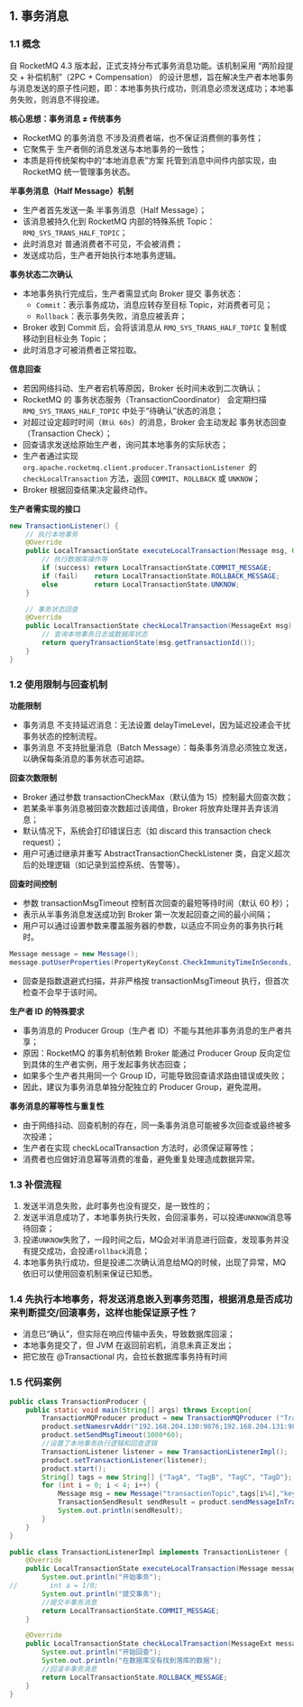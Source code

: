 ## **1. 事务消息**
### **1.1 概念**
自 RocketMQ 4.3 版本起，正式支持分布式事务消息功能。该机制采用 “两阶段提交 + 补偿机制”（2PC + Compensation） 的设计思想，旨在解决生产者本地事务与消息发送的原子性问题，即：本地事务执行成功，则消息必须发送成功；本地事务失败，则消息不得投递。

**核心思想：事务消息 ≠ 传统事务**

+ RocketMQ 的事务消息 不涉及消费者端，也不保证消费侧的事务性；
+ 它聚焦于 生产者侧的消息发送与本地事务的一致性；
+ 本质是将传统架构中的“本地消息表”方案 托管到消息中间件内部实现，由 RocketMQ 统一管理事务状态。

**半事务消息（Half Message）机制**

+ 生产者首先发送一条 半事务消息（Half Message）；
+ 该消息被持久化到 RocketMQ 内部的特殊系统 Topic：`RMQ_SYS_TRANS_HALF_TOPIC`；
+ 此时消息对 普通消费者不可见，不会被消费；
+ 发送成功后，生产者开始执行本地事务逻辑。

**事务状态二次确认**

+ 本地事务执行完成后，生产者需显式向 Broker 提交 事务状态：
    - `Commit`：表示事务成功，消息应转存至目标 Topic，对消费者可见；
    - `Rollback`：表示事务失败，消息应被丢弃；
+ Broker 收到 Commit 后，会将该消息从 `RMQ_SYS_TRANS_HALF_TOPIC` 复制或移动到目标业务 Topic；
+ 此时消息才可被消费者正常拉取。

**信息回查**

+ 若因网络抖动、生产者宕机等原因，Broker 长时间未收到二次确认；
+ RocketMQ 的 事务状态服务（TransactionCoordinator） 会定期扫描 `RMQ_SYS_TRANS_HALF_TOPIC` 中处于“待确认”状态的消息；
+ 对超过设定超时时间（`默认 60s`）的消息，Broker 会主动发起 事务状态回查（Transaction Check）；
+ 回查请求发送给原始生产者，询问其本地事务的实际状态；
+ 生产者通过实现 `org.apache.rocketmq.client.producer.TransactionListener `的 `checkLocalTransaction` 方法，返回 `COMMIT`、`ROLLBACK` 或 `UNKNOW`；
+ Broker 根据回查结果决定最终动作。

**生产者需实现的接口**

```java
new TransactionListener() {
    // 执行本地事务
    @Override
    public LocalTransactionState executeLocalTransaction(Message msg, Object arg) {
        // 执行数据库操作等
        if (success) return LocalTransactionState.COMMIT_MESSAGE;
        if (fail)    return LocalTransactionState.ROLLBACK_MESSAGE;
        else         return LocalTransactionState.UNKNOW;
    }

    // 事务状态回查
    @Override
    public LocalTransactionState checkLocalTransaction(MessageExt msg) {
        // 查询本地事务日志或数据库状态
        return queryTransactionState(msg.getTransactionId());
    }
}
```

### **1.2 使用限制与回查机制**
**功能限制**

+ 事务消息 不支持延迟消息：无法设置 delayTimeLevel，因为延迟投递会干扰事务状态的控制流程。
+ 事务消息 不支持批量消息（Batch Message）：每条事务消息必须独立发送，以确保每条消息的事务状态可追踪。

**回查次数限制**

+ Broker 通过参数 transactionCheckMax（默认值为 15）控制最大回查次数；
+ 若某条半事务消息被回查次数超过该阈值，Broker 将放弃处理并丢弃该消息；
+ 默认情况下，系统会打印错误日志（如 discard this transaction check request）；
+ 用户可通过继承并重写 AbstractTransactionCheckListener 类，自定义超次后的处理逻辑（如记录到监控系统、告警等）。

**回查时间控制**

+ 参数 transactionMsgTimeout 控制首次回查的最短等待时间（默认 60 秒）；
+ 表示从半事务消息发送成功到 Broker 第一次发起回查之间的最小间隔；
+ 用户可以通过设置参数来覆盖服务器的参数，以适应不同业务的事务执行耗时。

```java
Message message = new Message();
message.putUserProperties(PropertyKeyConst.CheckImmunityTimeInSeconds, "60");
```

+ 回查是指数退避式扫描，并非严格按 transactionMsgTimeout 执行，但首次检查不会早于该时间。

**生产者 ID 的特殊要求**

+ 事务消息的 Producer Group（生产者 ID）不能与其他非事务消息的生产者共享；
+ 原因：RocketMQ 的事务机制依赖 Broker 能通过 Producer Group 反向定位到具体的生产者实例，用于发起事务状态回查；
+ 如果多个生产者共用同一个 Group ID，可能导致回查请求路由错误或失败；
+ 因此，建议为事务消息单独分配独立的 Producer Group，避免混用。

**事务消息的幂等性与重复性**

+ 由于网络抖动、回查机制的存在，同一条事务消息可能被多次回查或最终被多次投递；
+ 生产者在实现 checkLocalTransaction 方法时，必须保证幂等性；
+ 消费者也应做好消息幂等消费的准备，避免重复处理造成数据异常。

### **1.3 补偿流程**
1. 发送半消息失败，此时事务也没有提交，是一致性的；
2. 发送半消息成功了，本地事务执行失败，会回滚事务，可以投递`UNKNOW`消息等待回查；
3. 投递`UNKNOW`失败了，一段时间之后，MQ会对半消息进行回查，发现事务并没有提交成功，会投递`rollback`消息；
4. 本地事务执行成功，但是投递二次确认消息给MQ的时候，出现了异常，MQ依旧可以使用回查机制来保证已知悉。

### **1.4 先执行本地事务，将发送消息嵌入到事务范围，根据消息是否成功来判断提交/回滚事务，这样也能保证原子性？**
+ 消息已“确认”，但实际在响应传输中丢失，导致数据库回滚；
+ 本地事务提交了，但 JVM 在返回前宕机，消息未真正发出；
+ 把它放在 @Transactional 内，会拉长数据库事务持有时间

### **1.5 代码案例**
```java
public class TransactionProducer {
    public static void main(String[] args) throws Exception{
        TransactionMQProducer product = new TransactionMQProducer ("TransactionProducer");
        product.setNamesrvAddr("192.168.204.130:9876;192.168.204.131:9876;192.168.204.132:9876");
        product.setSendMsgTimeout(1000*60);
        //设置了本地事务执行逻辑和回查逻辑
        TransactionListener listener = new TransactionListenerImpl();
        product.setTransactionListener(listener);
        product.start();
        String[] tags = new String[] {"TagA", "TagB", "TagC", "TagD"};
        for (int i = 0; i < 4; i++) {
            Message msg = new Message("transactionTopic",tags[i%4],"key"+i,("hi,rocketmq"+i).getBytes());
            TransactionSendResult sendResult = product.sendMessageInTransaction(msg, null);
            System.out.println(sendResult);
        }
    }
}
```

```java
public class TransactionListenerImpl implements TransactionListener {
    @Override
    public LocalTransactionState executeLocalTransaction(Message message, Object o) {
        System.out.println("开始事务");
//        int a = 1/0;
        System.out.println("提交事务");
        //提交半事务消息
        return LocalTransactionState.COMMIT_MESSAGE;
    }

    @Override
    public LocalTransactionState checkLocalTransaction(MessageExt messageExt) {
        System.out.println("开始回查");
        System.out.println("在数据库没有找到落库的数据");
        //回滚半事务消息
        return LocalTransactionState.ROLLBACK_MESSAGE;
    }
}
```


